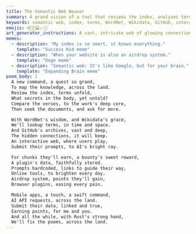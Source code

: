 ```yaml
---
title: The Semantic Web Weaver
summary: A grand vision of a tool that reviews the index, analyzes terms, integrates with external knowledge bases, and builds an interactive website for user engagement and data collection.
keywords: semantic web, index, terms, WordNet, Wikidata, GitHub, interactive website, user prompts, AI, airdrop, browser plugins, mobile apps, data collection, knowledge graph
emojis: 🌐🧠🔗💻📈📱
art_generator_instructions: A vast, intricate web of glowing connections, representing the semantic index. Nodes within the web are labeled with terms, and tendrils extend outwards to stylized representations of WordNet (a dictionary), Wikidata (a globe), and GitHub (a branching tree). In the foreground, users are interacting with a glowing, interactive website, submitting prompts to AI (represented by a glowing brain). Small, glowing "chunks" of data are being collected and distributed to users. The overall feeling should be one of interconnectedness, knowledge discovery, and a vibrant, collaborative ecosystem.
memes:
  - description: "My index is so smart, it knows everything."
    template: "Success Kid meme"
  - description: "When your website is also an airdrop system."
    template: "Doge meme"
  - description: "Semantic web: It's like Google, but for your brain."
    template: "Expanding Brain meme"
poem_body: |
  A new command, a quest so grand,
  To map the knowledge, across the land.
  Review the index, terms unfold,
  What secrets in the body, yet untold?
  Compare the verses, to the work's deep core,
  Then seek the documents, and ask for more.

  With WordNet's wisdom, and Wikidata's grace,
  We'll lookup terms, in time and space.
  And GitHub's archives, vast and deep,
  The hidden connections, it will keep.
  An interactive web, where users play,
  Submit their prompts, to AI's bright ray.

  For chunks they'll earn, a bounty's sweet reward,
  A plugin's data, faithfully stored.
  Prompts hardcoded, links to guide their way,
  Online tools, to brighten every day.
  Airdrop system, points they'll gain,
  Browser plugins, easing every pain.

  Mobile apps, a touch, a swift command,
  AI API requests, across the land.
  Submit their data, linked and true,
  Earning points, for me and you.
  And all the while, with Rust's strong hand,
  We'll fix the poems, across the land.
---
```

